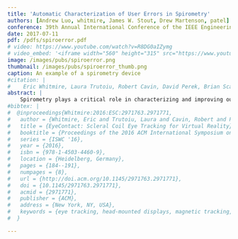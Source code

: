 ```yaml
---
title: 'Automatic Characterization of User Errors in Spirometry'
authors: [Andrew Luo, whitmire, James W. Stout, Drew Martenson, patel]
conference: 39th Annual International Conference of the IEEE Engineering in Medicine and Biology Society (EMBC), 2017
date: 2017-07-11
pdf: /pdfs/spiroerror.pdf
# video: https://www.youtube.com/watch?v=R8DG0aIZymg
# video_embed: '<iframe width="560" height="315" src="https://www.youtube.com/embed/R8DG0aIZymg" frameborder="0" allowfullscreen></iframe
image: /images/pubs/spiroerror.png
thumbnail: /images/pubs/spiroerror_thumb.png
caption: An example of a spirometry device
#citation: |
#    Eric Whitmire, Laura Trutoiu, Robert Cavin, David Perek, Brian Scally, James Phillips, and Shwetak Patel. 2016. EyeContact: scleral coil eye tracking for virtual reality. In Proceedings of the 2016 ACM International Symposium on Wearable Computers (ISWC '16). ACM, New York, NY, USA, 184-191. DOI: http://dx.doi.org/10.1145/2971763.2971771
abstract: |
    Spirometry plays a critical role in characterizing and improving outcomes related to chronic lung disease. However, patient error in performing the spirometry maneuver, such as from coughing or taking multiple breaths, can lead to clinically misleading results. As a result, spirometry must take place under the supervision of a trained specialist who can identify and correct patient errors. To reduce the need for specialists to coach patients during spirometry, we demonstrate the ability to automatically detect four common patient errors. Creating separate machine learning classifiers for each error based on features derived from spirometry data, we were able to successfully label errors on spirometry maneuvers with an F1-score between 0.85 and 0.92. Our work is a step toward reducing the need for trained individuals to administer spirometry tests by demonstrating the ability to automatically detect specific errors and provide appropriate patient feedback. This will increase the availability of spirometry, especially in low resource and telemedicine contexts.
#bibtex: |
#  @inproceedings{Whitmire:2016:ESC:2971763.2971771,
#   author = {Whitmire, Eric and Trutoiu, Laura and Cavin, Robert and Perek, David and Scally, Brian and Phillips, James and Patel, Shwetak},
#   title = {EyeContact: Scleral Coil Eye Tracking for Virtual Reality},
#   booktitle = {Proceedings of the 2016 ACM International Symposium on Wearable Computers},
#   series = {ISWC '16},
#   year = {2016},
#   isbn = {978-1-4503-4460-9},
#   location = {Heidelberg, Germany},
#   pages = {184--191},
#   numpages = {8},
#   url = {http://doi.acm.org/10.1145/2971763.2971771},
#   doi = {10.1145/2971763.2971771},
#   acmid = {2971771},
#   publisher = {ACM},
#   address = {New York, NY, USA},
#   keywords = {eye tracking, head-mounted displays, magnetic tracking, scleral search coils, virtual reality},
#  }

---
```

